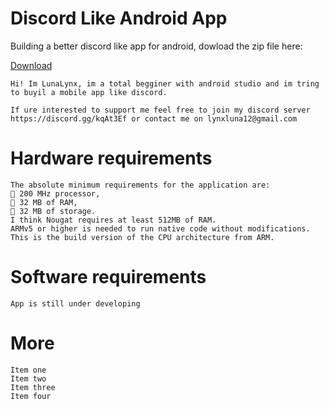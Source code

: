 # Discord Like Android App
Building a better discord like app for android, dowload the zip file here:

<!-- Place this tag where you want the button to render. -->
<a class="github-button" href="https://github.com/Aaliyah6022/Android-Discord/archive/master.zip" data-color-scheme="no-preference: dark; light: light; dark: dark;" data-size="large" aria-label="Download Aaliyah6022/Android-Discord on GitHub">Download</a>

    Hi! Im LunaLynx, im a total begginer with android studio and im tring to buyil a mobile app like discord.

    If ure interested to support me feel free to join my discord server https://discord.gg/kqAt3Ef or contact me on lynxluna12@gmail.com

# Hardware requirements

    The absolute minimum requirements for the application are: 
    💠 200 MHz processor, 
    💠 32 MB of RAM, 
    💠 32 MB of storage.
    I think Nougat requires at least 512MB of RAM.
    ARMv5 or higher is needed to run native code without modifications.
    This is the build version of the CPU architecture from ARM.

# Software requirements

    App is still under developing

# More

    Item one
    Item two
    Item three
    Item four
